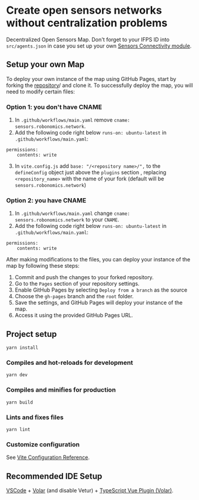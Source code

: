 # Create open sensors networks without centralization problems

Decentralized Open Sensors Map. Don't forget to your IFPS ID into `src/agents.json` in case you set up your own [Sensors Connectivity module](https://github.com/airalab/sensors-connectivity/tree/master).

## Setup your own Map

To deploy your own instance of the map using GitHub Pages, start by forking the [repository](https://github.com/airalab/sensors.robonomics.network)/ and clone it. To successfully deploy the map, you will need to modify certain files:

### Option 1: you don't have CNAME

1. In `.github/workflows/main.yaml` remove `cname: sensors.robonomics.network`.
2.  Add the following code right below `runs-on: ubuntu-latest` in `.github/workflows/main.yaml`: 
```
permissions: 
    contents: write
```
3. In `vite.config.js` add `base: "/<repository name>/",` to the `defineConfig` object just above the `plugins` section , replacing `<repository_name>` with the name of your fork (default will be `sensors.robonomics.network`)

### Option 2: you have CNAME

1. In `.github/workflows/main.yaml` change `cname: sensors.robonomics.network` to your `CNAME`.
2.  Add the following code right below `runs-on: ubuntu-latest` in `.github/workflows/main.yaml`: 
```
permissions: 
    contents: write
```

After making modifications to the files, you can deploy your instance of the map by following these steps:

1. Commit and push the changes to your forked repository. 
2. Go to the `Pages` section of your repository settings.
3. Enable GitHub Pages by selecting `Deploy from a branch` as the source
4. Choose the `gh-pages` branch and the `root` folder.
4. Save the settings, and GitHub Pages will deploy your instance of the map. 
5. Access it using the provided GitHub Pages URL. 

## Project setup

```
yarn install
```

### Compiles and hot-reloads for development

```
yarn dev
```

### Compiles and minifies for production

```
yarn build
```

### Lints and fixes files

```
yarn lint
```

### Customize configuration

See [Vite Configuration Reference](https://vitejs.dev/config/).

## Recommended IDE Setup

[VSCode](https://code.visualstudio.com/) + [Volar](https://marketplace.visualstudio.com/items?itemName=Vue.volar) (and disable Vetur) + [TypeScript Vue Plugin (Volar)](https://marketplace.visualstudio.com/items?itemName=Vue.vscode-typescript-vue-plugin).
